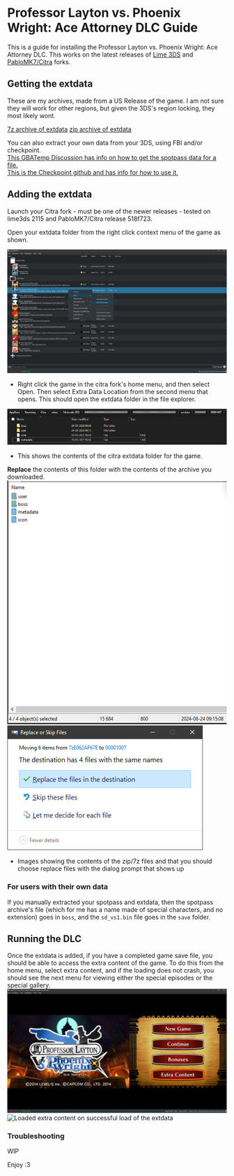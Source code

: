 # Professor Layton vs. Phoenix Wright: Ace Attorney DLC Guide

This is a guide for installing the Professor Layton vs. Phoenix Wright: Ace Attorney DLC. This works on the latest releases of [Lime 3DS](https://lime3ds.github.io/) and [PabloMK7/Citra](https://github.com/PabloMK7/citra/releases) forks.

## Getting the extdata

These are my archives, made from a US Release of the game. I am not sure they will work for other regions, but given the 3DS's region locking, they most likely wont.

[7z archive of extdata](archives/00001007.7z) [zip archive of extdata](archives/00001007.zip)

You can also extract your own data from your 3DS, using FBI and/or checkpoint.  
[This GBATemp Discussion has info on how to get the spotpass data for a file.](https://gbatemp.net/threads/dump-share-your-spotpass-data-for-games.580265/post-9323439)  
[This is the Checkpoint github and has info for how to use it.](https://github.com/BernardoGiordano/Checkpoint)

## Adding the extdata

Launch your Citra fork - must be one of the newer releases - tested on lime3ds 2115 and PabloMK7/Citra release 518f723.

Open your extdata folder from the right click context menu of the game as shown.

![Citra open extdata folder from context menu](images/lime3DS-gotoextdata.png)

- Right click the game in the citra fork's home menu, and then select
Open. Then select Extra Data Location from the second menu that opens.
This should open the extdata folder in the file explorer.

![Citra extdata folder](images/extdata-folder-citra.png)

- This shows the contents of the citra extdata folder for the game.

**Replace** the contents of this folder with the contents of the archive you downloaded.
![Archive Contents](images/archive-contents.png) ![Windows File Copy - Replace Files Dialog](images/windows-replace-dialog.png)

- Images showing the contents of the zip/7z files and that you should
choose replace files with the dialog prompt that shows up

### For users with their own data

If you manually extracted your spotpass and extdata, then the spotpass archive's file (which for me has a name made of special characters, and no extension) goes in `boss`, and the `sd_vs1.bin` file goes in the `save` folder.

## Running the DLC

Once the extdata is added, if you have a completed game save file, you should be able to access the extra content of the game. To do this from the home menu, select extra content, and if the loading does not crash, you should see the next menu for viewing either the special episodes or the special gallery. ![PLvsPW:AA home menu, select extra content](images/ingame-home-menu.png) ![Loaded extra content on
successful load of the extdata](images/ingame-extra-content.png)

### Troubleshooting

WIP

Enjoy :3
